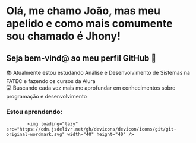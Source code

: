 # Olá, me chamo João, mas meu apelido e como mais comumente sou chamado é Jhony!
## Seja bem-vind@ ao meu perfil GitHub 👋

:books: Atualmente estou estudando Análise e Desenvolvimento de Sistemas na FATEC e fazendo os cursos da Alura <br>
:computer: Buscando cada vez mais me aprofundar em conhecimentos sobre programação e desenvolvimento <br>

### Estou aprendendo: <br>

            <img loading="lazy" src="https://cdn.jsdelivr.net/gh/devicons/devicon/icons/git/git-original-wordmark.svg" width="40" height="40" />
          


